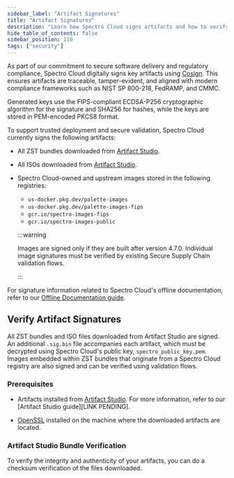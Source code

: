 ```yaml
---
sidebar_label: "Artifact Signatures"
title: "Artifact Signatures"
description: "Learn how Spectro Cloud signs artifacts and how to verify signatures"
hide_table_of_contents: false
sidebar_position: 110
tags: ["security"]
---
```


As part of our commitment to secure software delivery and regulatory compliance, Spectro Cloud digitally signs key
artifacts using [Cosign](https://docs.sigstore.dev/cosign/system_config/installation/). This ensures artifacts are
traceable, tamper-evident, and aligned with modern compliance frameworks such as NIST SP 800-218, FedRAMP, and CMMC.

Generated keys use the FIPS-compliant ECDSA-P256 cryptographic algorithm for the signature and SHA256 for hashes, while
the keys are stored in PEM-encoded PKCS8 format.

To support trusted deployment and secure validation, Spectro Cloud currently signs the following artifacts:

- All ZST bundles downloaded from [Artifact Studio](https://artifact-studio.spectrocloud.com/).
- All ISOs downloaded from [Artifact Studio](https://artifact-studio.spectrocloud.com/).
- Spectro Cloud-owned and upstream images stored in the following registries:

  - `us-docker.pkg.dev/palette-images`
  - `us-docker.pkg.dev/palette-images-fips`
  - `gcr.io/spectro-images-fips`
  - `gcr.io/spectro-images-public`

  :::warning

  Images are signed only if they are built after version 4.7.0. Individual image signatures must be verified by existing
  Secure Supply Chain validation flows.

  :::

For signature information related to Spectro Cloud's offline documentation, refer to our
[Offline Documentation guide](../../downloads/offline-docs.md#container-image-authenticity).

## Verify Artifact Signatures

All ZST bundles and ISO files downloaded from Artifact Studio are signed. An additional `.sig.bin` file accompanies each
artifact, which must be decrypted using Spectro Cloud's public key, `spectro_public_key.pem`. Images embedded within ZST
bundles that originate from a Spectro Cloud registry are also signed and can be verified using validation flows.

### Prerequisites

- Artifacts installed from [Artifact Studio](https://artifact-studio.spectrocloud.com/). For more information, refer to
  our [Artifact Studio guide][LINK PENDING].

- [OpenSSL](https://www.openssl.org/) installed on the machine where the downloaded artifacts are located.

### Artifact Studio Bundle Verification

To verify the integrity and authenticity of your artifacts, you can do a checksum verification of the files downloaded.

<PartialsComponent category="security" name="artifact-studio-signature-verification" />
